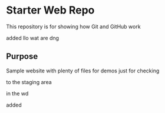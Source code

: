 # Starter Web Repo

This repository is for showing how Git and GitHub work

added
llo wat are dng

## Purpose

Sample website with plenty of files for demos
just for checking

to the staging area

in the wd

added
